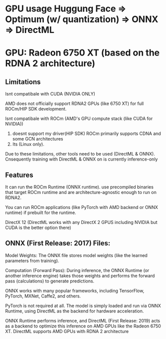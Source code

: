 # GPU usage Huggung Face => Optimum (w/ quantization) => ONNX => DirectML

# GPU: Radeon 6750 XT (based on the RDNA 2 architecture) 

## Limitations

Isnt compatibale with CUDA (NVIDIA ONLY)


AMD does not officially support RDNA2 GPUs (like 6750 XT) for full ROCm/HIP SDK development.

Isnt compatibale with ROCm  (AMD's GPU compute stack (like CUDA for NVIDIA))
1) doesnt support my driver(HIP SDK)
ROCm primarily supports CDNA and some GCN architectures
2) Its (Linux only).

Due to these limitations, other tools need to be used (DirectML & ONNX). Cnsequently training with DirectML & ONNX on is currently inference-only



## Features 

It can run the ROCm Runtime (ONNX runtime). use precompiled binaries that target ROCm runtime and are architecture-agnostic enough to run on RDNA2.

You can run ROCm applications (like PyTorch with AMD backend or ONNX runtime) if prebuilt for the runtime.



DirectX 12 (DirectML works with any DirectX 2 GPUS including NVIDIA but CUDA is the better option there)




## ONNX (First Release: 2017) Files:
Model Weights: The ONNX file stores model weights (like the learned parameters from training).

Computation (Forward Pass): During inference, the ONNX Runtime (or another inference engine) takes those weights and performs the forward pass (calculations) to generate predictions.

ONNX works with many popular frameworks, including TensorFlow, PyTorch, MXNet, Caffe2, and others.


PyTorch is not required at all. The model is simply loaded and run via ONNX Runtime, using DirectML as the backend for hardware acceleration.



ONNX Runtime performs inference, and DirectML (First Release: 2019) acts as a backend to optimize this inference on AMD GPUs like the Radeon 6750 XT. DirectML supports AMD GPUs with RDNA 2 architecture 